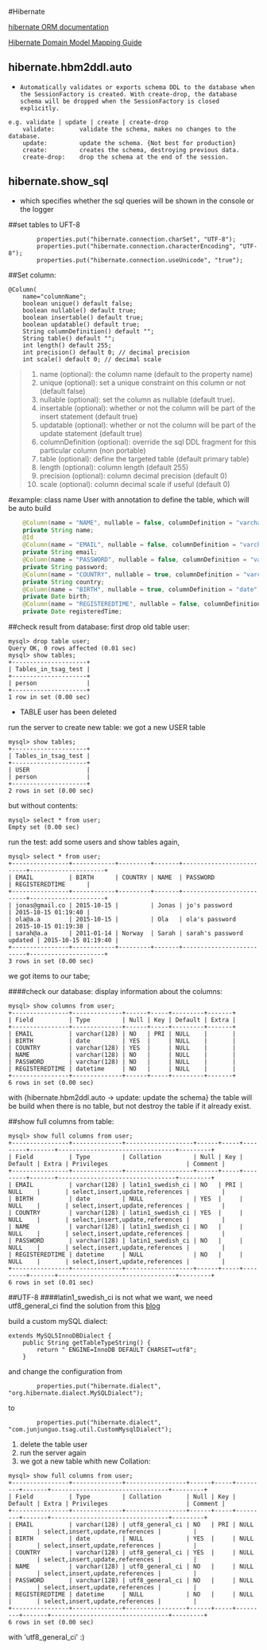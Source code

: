 #Hibernate

[hibernate ORM documentation](http://hibernate.org/orm/documentation/5.0/)

[Hibernate Domain Model Mapping Guide](http://docs.jboss.org/hibernate/orm/5.0/mappingGuide/en-US/html_single/)

## hibernate.hbm2ddl.auto
-     Automatically validates or exports schema DDL to the database when the SessionFactory is created. With create-drop, the database schema will be dropped when the SessionFactory is closed explicitly.

```
e.g. validate | update | create | create-drop
    validate:       validate the schema, makes no changes to the database.
    update:         update the schema. {Not best for production}
    create:         creates the schema, destroying previous data.
    create-drop:    drop the schema at the end of the session.
```
## hibernate.show_sql
-    which specifies whether the sql queries will be shown in the console or the logger

##set tables to UFT-8
```
        properties.put("hibernate.connection.charSet", "UTF-8");
        properties.put("hibernate.connection.characterEncoding", "UTF-8");
        properties.put("hibernate.connection.useUnicode", "true");
```

##Set column:

```
@Column(
    name="columnName";
    boolean unique() default false;
    boolean nullable() default true;
    boolean insertable() default true;
    boolean updatable() default true;
    String columnDefinition() default "";
    String table() default "";
    int length() default 255;
    int precision() default 0; // decimal precision
    int scale() default 0; // decimal scale
```

> 1.	name (optional): the column name (default to the property name)
> 2.	unique (optional): set a unique constraint on this column or not (default false)
> 3.	nullable (optional): set the column as nullable (default true).
> 4.	insertable (optional): whether or not the column will be part of the insert statement (default true)
> 5.	updatable (optional): whether or not the column will be part of the update statement (default true)
> 6.	columnDefinition (optional): override the sql DDL fragment for this particular column (non portable)
> 7.	table (optional): define the targeted table (default primary table)
> 8.	length (optional): column length (default 255)
> 9.	precision (optional): column decimal precision (default 0)
> 10.	scale (optional): column decimal scale if useful (default 0)


#example:
class name User with annotation to define the table, which will be auto build 

```java
    @Column(name = "NAME", nullable = false, columnDefinition = "varchar(128)")
    private String name;
    @Id
    @Column(name = "EMAIL", nullable = false, columnDefinition = "varchar(128)")
    private String email;
    @Column(name = "PASSWORD", nullable = false, columnDefinition = "varchar(128)")
    private String password;
    @Column(name = "COUNTRY", nullable = true, columnDefinition = "varchar(128)")
    private String country;
    @Column(name = "BIRTH", nullable = true, columnDefinition = "date")
    private Date birth;
    @Column(name = "REGISTEREDTIME", nullable = false, columnDefinition = "datetime")
    private Date registeredTime;
```

##check result from database:
first drop old table user:

```
mysql> drop table user;
Query OK, 0 rows affected (0.01 sec)
mysql> show tables;
+---------------------+
| Tables_in_tsag_test |
+---------------------+
| person              |
+---------------------+
1 row in set (0.00 sec)
```

- TABLE user has been deleted

run the server to create new table: we got a new USER table

```
mysql> show tables;
+---------------------+
| Tables_in_tsag_test |
+---------------------+
| USER                |
| person              |
+---------------------+
2 rows in set (0.00 sec)
```

but without contents:

```
mysql> select * from user;
Empty set (0.00 sec)
```

run the test: add some users and show tables again,

```
mysql> select * from user;
+----------------+------------+---------+-------+--------------------------+---------------------+
| EMAIL          | BIRTH      | COUNTRY | NAME  | PASSWORD                 | REGISTEREDTIME      |
+----------------+------------+---------+-------+--------------------------+---------------------+
| jonas@gmail.co | 2015-10-15 |         | Jonas | jo's password            | 2015-10-15 01:19:40 |
| ola@a.a        | 2015-10-15 |         | Ola   | ola's password           | 2015-10-15 01:19:38 |
| sarah@a.a      | 2011-01-14 | Norway  | Sarah | sarah's password updated | 2015-10-15 01:19:40 |
+----------------+------------+---------+-------+--------------------------+---------------------+
3 rows in set (0.00 sec)
```

we got items to our tabe;

####check our database: display information about the columns:

```
mysql> show columns from user;
+----------------+--------------+------+-----+---------+-------+
| Field          | Type         | Null | Key | Default | Extra |
+----------------+--------------+------+-----+---------+-------+
| EMAIL          | varchar(128) | NO   | PRI | NULL    |       |
| BIRTH          | date         | YES  |     | NULL    |       |
| COUNTRY        | varchar(128) | YES  |     | NULL    |       |
| NAME           | varchar(128) | NO   |     | NULL    |       |
| PASSWORD       | varchar(128) | NO   |     | NULL    |       |
| REGISTEREDTIME | datetime     | NO   |     | NULL    |       |
+----------------+--------------+------+-----+---------+-------+
6 rows in set (0.00 sec)
```

with {hibernate.hbm2ddl.auto -> update: update the schema} the table will be build when there is no table, but not destroy the table if it already exist.

##show full columns from table:

```
mysql> show full columns from user;
+----------------+--------------+-------------------+------+-----+---------+-------+---------------------------------+---------+
| Field          | Type         | Collation         | Null | Key | Default | Extra | Privileges                      | Comment |
+----------------+--------------+-------------------+------+-----+---------+-------+---------------------------------+---------+
| EMAIL          | varchar(128) | latin1_swedish_ci | NO   | PRI | NULL    |       | select,insert,update,references |         |
| BIRTH          | date         | NULL              | YES  |     | NULL    |       | select,insert,update,references |         |
| COUNTRY        | varchar(128) | latin1_swedish_ci | YES  |     | NULL    |       | select,insert,update,references |         |
| NAME           | varchar(128) | latin1_swedish_ci | NO   |     | NULL    |       | select,insert,update,references |         |
| PASSWORD       | varchar(128) | latin1_swedish_ci | NO   |     | NULL    |       | select,insert,update,references |         |
| REGISTEREDTIME | datetime     | NULL              | NO   |     | NULL    |       | select,insert,update,references |         |
+----------------+--------------+-------------------+------+-----+---------+-------+---------------------------------+---------+
6 rows in set (0.01 sec)
```

##UTF-8
####latin1_swedish_ci is not what we want, we need utf8_general_ci
find the solution from this [blog](http://blog.tremend.ro/2007/08/14/how-to-set-the-default-charset-to-utf-8-for-create-table-when-using-hibernate-with-java-persistence-annotations/)

build a custom mySQL dialect:

```
extends MySQL5InnoDBDialect {
    public String getTableTypeString() {
        return " ENGINE=InnoDB DEFAULT CHARSET=utf8";
    }
```

and change the configuration from 

```
        properties.put("hibernate.dialect", "org.hibernate.dialect.MySQLDialect");
```

to 

```
        properties.put("hibernate.dialect", "com.junjunguo.tsag.util.CustomMysqlDialect");
```

1. delete the table user
2. run the server again 
3. we got a new table whith new Collation:

```
mysql> show full columns from user;
+----------------+--------------+-----------------+------+-----+---------+-------+---------------------------------+---------+
| Field          | Type         | Collation       | Null | Key | Default | Extra | Privileges                      | Comment |
+----------------+--------------+-----------------+------+-----+---------+-------+---------------------------------+---------+
| EMAIL          | varchar(128) | utf8_general_ci | NO   | PRI | NULL    |       | select,insert,update,references |         |
| BIRTH          | date         | NULL            | YES  |     | NULL    |       | select,insert,update,references |         |
| COUNTRY        | varchar(128) | utf8_general_ci | YES  |     | NULL    |       | select,insert,update,references |         |
| NAME           | varchar(128) | utf8_general_ci | NO   |     | NULL    |       | select,insert,update,references |         |
| PASSWORD       | varchar(128) | utf8_general_ci | NO   |     | NULL    |       | select,insert,update,references |         |
| REGISTEREDTIME | datetime     | NULL            | NO   |     | NULL    |       | select,insert,update,references |         |
+----------------+--------------+-----------------+------+-----+---------+-------+---------------------------------+---------+
6 rows in set (0.00 sec)
```
with 'utf8_general_ci' :)

